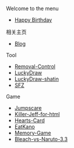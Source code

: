 Welcome to the menu
*   [Happy Birthday](https://tanziran.github.io/happy-birthday)

相关主页
*   [Blog](https://tanziran.github.io)

Tool
*   [Removal-Control](https://tanziran.lanzoue.com/iGnjy1elhiqd)
*   [LuckyDraw](https://tanziran.github.io/LuckyDraw)
*   [LuckyDraw-shatin](https://tanziran.github.io/LuckyDraw-shatin/)
*   [SFZ](https://tanziran.github.io/Menu/SFZ/index_en-us.html)

Game
*   [Jumpscare](https://tanziran.github.io/Menu/Jumpscare/index_en-us.html)
*   [Killer-Jeff-for-html](https://tanziran.github.io/Killer-Jeff-for-html/)
*   [Hearts-Card](https://tanziran.github.io/html5-hearts/)
*   [EatKano](https://tanziran.github.io/EatKano/)
*   [Memory-Game](https://tanziran.github.io/memory-game/)
*   [Bleach-vs-Naruto-3.3](https://tanziran.github.io/bleach-vs-naruto-3.3/)
